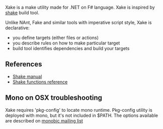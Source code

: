 ﻿Xake is a make utility made for .NET on F# language. Xake is inspired by [shake](https://github.com/ndmitchell/shake) build tool.

Unlike NAnt, Fake and similar tools with imperative script style, Xake is declarative:

  * you define targets (either files or actions)
  * you describe rules on how to make particular target
  * build tool identifies dependencies and build your targets

## References
  * [Shake manual](https://github.com/ndmitchell/shake/blob/master/docs/Manual.md)
  * [Shake functions reference](http://hackage.haskell.org/package/shake-0.11.4/docs/Development-Shake.html)

## Mono on OSX troubleshooting
Xake requires 'pkg-config' to locate mono runtime. Pkg-config utility is deployed with mono, but it's not included in
$PATH. The options available are described on [monobjc mailing list](http://www.mail-archive.com/users@lists.monobjc.net/msg00235.html)